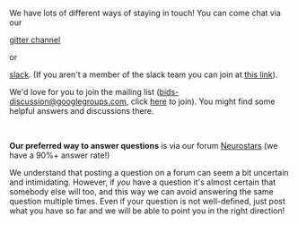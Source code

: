 We have lots of different ways of staying in touch! You can come chat via our 

[gitter channel](https://gitter.im/INCF/bids-starter-kit) 

or 

[slack](https://brainhack.slack.com/messages/C8RG7F6PN/details/). (If you aren't a member of the slack team you can join at [this link](https://brainhack-slack-invite.herokuapp.com)).

We'd love for you to join the mailing list (bids-discussion@googlegroups.com, click [here](https://groups.google.com/forum/#!forum/bids-discussion) to join). You might find some helpful answers and discussions there.

<br>

**Our preferred way to answer questions** is via our forum [Neurostars](https://neurostars.org/tags/bids) (we have a 90%+ answer rate!)

We understand that posting a question on a forum can seem a bit uncertain and intimidating. However, if _you_ have a question it's almost certain that somebody else will too, and this way we can avoid answering the same question multiple times. Even if your question is not well-defined, just post what you have so far and we will be able to point you in the right direction!
